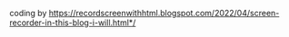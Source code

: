 coding by https://recordscreenwithhtml.blogspot.com/2022/04/screen-recorder-in-this-blog-i-will.html*/
